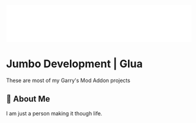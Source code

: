 
![Logo](https://github.com/TheJumbov12/TheJumbov12.github.io/blob/main/developmentlogowhite.png?raw=true)


# Jumbo Development | Glua
These are most of my Garry's Mod Addon projects



## 🚀 About Me
I am just a person making it though life.
